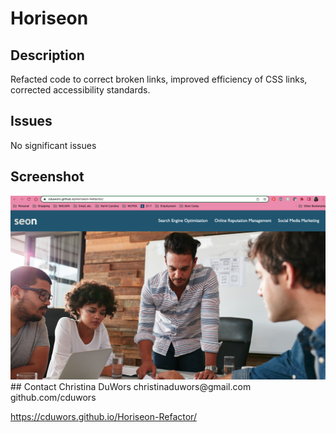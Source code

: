 # Horiseon


## Description
Refacted  code to correct broken links, improved efficiency of CSS links, corrected accessibility standards.

## Issues
No significant issues


## Screenshot
<img src="./assets/images/homepageScreenshot.png"/>
## Contact
Christina DuWors
christinaduwors@gmail.com
github.com/cduwors

https://cduwors.github.io/Horiseon-Refactor/
